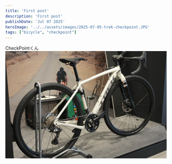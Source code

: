 ```yaml
---
title: 'First post'
description: 'First post'
publishDate: 'Jul 07 2025'
heroImage: '../../assets/images/2025-07-05-trek-checkpoint.JPG'
tags: ["bicycle", "checkpoint"]
---
```


CheckPointくん
![CheckPoint](../../assets/images/2025-07-05-trek-checkpoint.JPG)